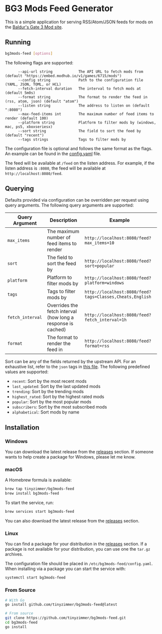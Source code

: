 # BG3 Mods Feed Generator

This is a simple application for serving RSS/Atom/JSON feeds for mods on the [Baldur's Gate 3 Mod site](https://baldursgate3.game/mods).

## Running

```bash
bg3mods-feed [options]
```

The following flags are supported:

```
      --api-url string            The API URL to fetch mods from (default "https://embed.modhub.io/v1/games/6715/mods")
      --config string             Path to the configuration file (YAML, JSON, TOML, or HCL)
      --fetch-interval duration   The interval to fetch mods at (default 5m0s)
      --format string             The format to render the feed in (rss, atom, json) (default "atom")
      --listen string             The address to listen on (default ":8080")
      --max-feed-items int        The maximum number of feed items to render (default 100)
      --platform string           Platform to filter mods by (windows, mac, ps5, xboxseriesx)
      --sort string               The field to sort the feed by (default "recent")
      --tags strings              Tags to filter mods by
```

The configuration file is optional and follows the same format as the flags.
An example can be found in the [config.yaml](contrib/etc/config.yaml) file.

The feed will be available at `/feed` on the listen address.
For example, if the listen address is `:8080`, the feed will be available at `http://localhost:8080/feed`.

## Querying

Defaults provided via configuration can be overridden per request using query arguments.
The following query arguments are supported:

| Query Argument   | Description                                                  | Example                                                  |
| ---------------- | ------------------------------------------------------------ | -------------------------------------------------------- |
| `max_items`      | The maximum number of feed items to render                   | `http://localhost:8080/feed?max_items=10`                |
| `sort`           | The field to sort the feed by                                | `http://localhost:8080/feed?sort=popular`                |
| `platform`       | Platform to filter mods by                                   | `http://localhost:8080/feed?platform=windows`            |
| `tags`           | Tags to filter mods by                                       | `http://localhost:8080/feed?tags=Classes,Cheats,English` |
| `fetch_interval` | Overrides the fetch interval (how long a response is cached) | `http://localhost:8080/feed?fetch_interval=1h`           |
| `format`         | The format to render the feed in                             | `http://localhost:8080/feed?format=rss`                  |

Sort can be any of the fields returned by the upstream API.
For an exhaustive list, refer to the `json` tags in [this file](internal/mods/types.go).
The following predefined values are supported:

- `recent`: Sort by the most recent mods
- `last_updated`: Sort by the last updated mods
- `trending`: Sort by the trending mods
- `highest_rated`: Sort by the highest rated mods
- `popular`: Sort by the most popular mods
- `subscribers`: Sort by the most subscribed mods
- `alphabetical`: Sort mods by name

## Installation

### Windows

You can download the latest release from the [releases](https://github.com/tinyzimmer/bg3mods-feed/releases/latest) section.
If someone wants to help create a package for Windows, please let me know.

### macOS

A Homebrew formula is available:

```bash
brew tap tinyzimmer/bg3mods-feed
brew install bg3mods-feed
```

To start the service, run:

```bash
brew services start bg3mods-feed
```

You can also download the latest release from the [releases](https://github.com/tinyzimmer/bg3mods-feed/releases/latest) section.

### Linux

You can find a package for your distribution in the [releases](https://github.com/tinyzimmer/bg3mods-feed/releases/latest) section.
If a package is not available for your distribution, you can use one the `tar.gz` archives.

The configuration file should be placed in `/etc/bg3mods-feed/config.yaml`.
When installing via a package you can start the service with:

```bash
systemctl start bg3mods-feed
```

### From Source

```bash
# With Go
go install github.com/tinyzimmer/bg3mods-feed@latest

# From source
git clone https://github.com/tinyzimmer/bg3mods-feed.git
cd bg3mods-feed
go install
```
